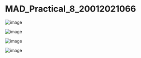# MAD_Practical_8_20012021066

![image](https://user-images.githubusercontent.com/110805993/200369570-cfedb42b-660b-4c9d-aca5-ba17179428a0.png)

![image](https://user-images.githubusercontent.com/110805993/200369637-fa850759-9e63-4c86-9e53-41ec33a052d7.png)

![image](https://user-images.githubusercontent.com/110805993/200369678-ea0082cd-0ea3-41bd-8704-c8e0a7b66006.png)

![image](https://user-images.githubusercontent.com/110805993/200369699-311c9562-4b3f-4849-be2d-3c59b4de619e.png)
